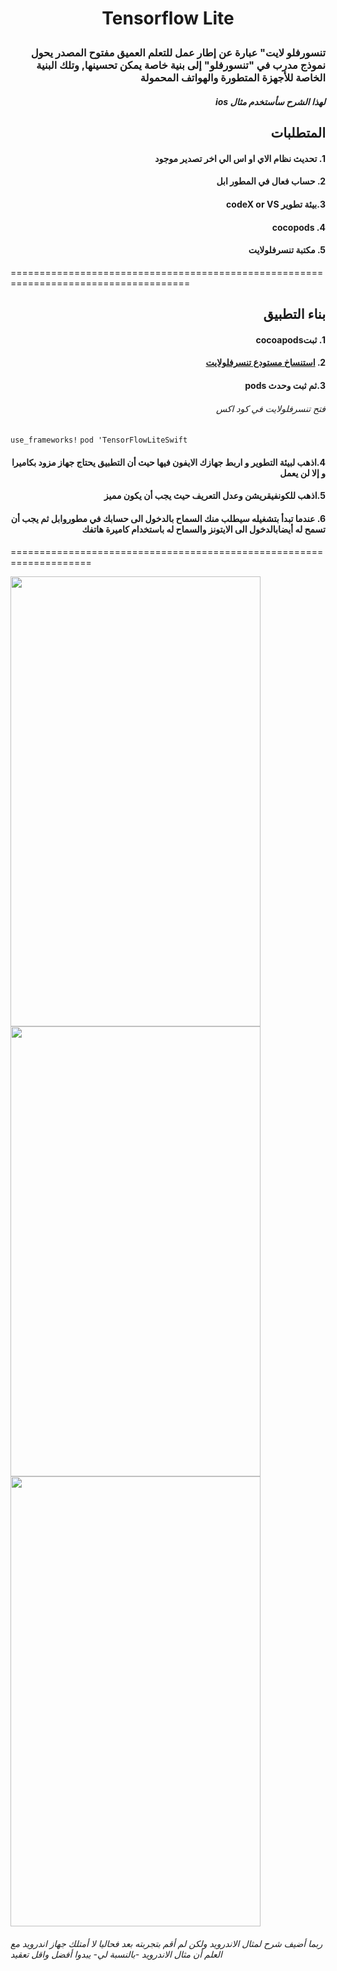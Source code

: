 # <p align="center">Tensorflow Lite</p>


### <div dir="rtl">تنسورفلو لايت" عبارة عن إطار عمل للتعلم العميق مفتوح المصدر يحول نموذج مدرب في "تنسورفلو" إلى بنية خاصة يمكن تحسينها, وتلك البنية الخاصة  للأجهزة المتطورة والهواتف المحمولة</div>



##### <div dir="rtl">لهذا الشرح سأستخدم مثال ios </div>

## <div dir="rtl">المتطلبات</div> 
#### <div dir="rtl">1.  تحديث نظام الاي او اس الي اخر تصدير موجود</div>
####  <div dir="rtl">2. حساب فعال في المطور ابل</div>
####  <div dir="rtl">3.بيئة تطوير codeX or VS </div>
####  <div dir="rtl">4. cocopods</div>
####  <div dir="rtl">5. مكتبة تنسرفلولايت</div>


=====================================================================================

## <div dir="rtl">بناء التطبيق</div> 
#### <div dir="rtl">1. ثبتcocoapods</div>
####  <div dir="rtl">2. [استنساخ مستودع تنسرفلولايت](https://github.com/tensorflow/examples/tree/master/lite/examples/object_detection/ios)</div>
####  <div dir="rtl">3.ثم ثبت وحدث pods </div>
###### <div dir="rtl"> فتح تنسرفلولايت في كود اكس </div>
```use_frameworks!```
```pod 'TensorFlowLiteSwift```
####  <div dir="rtl">4.اذهب لبيئة التطوير و اربط جهازك الايفون فيها حيث أن التطبيق يحتاج جهاز مزود بكاميرا و إلا لن يعمل</div>
####  <div dir="rtl">5.اذهب للكونفيقريشن وعدل التعريف حيث يجب أن يكون مميز</div>
####  <div dir="rtl">6. عندما تبدأ بتشغيله سيطلب منك السماح بالدخول الى حسابك في مطوروابل ثم يجب أن تسمح له أيضابالدخول الى الايتونز والسماح له باستخدام كاميرة هاتفك </div>

====================================================================


<img src="https://raw.githubusercontent.com/shaimadotcom/TensorFlow/master/screenshots/IMG_0378.jpg?token=AP3ATLGMRGT3KX5KZ7NRBJC7DW2WS" width="400" height="720">

<img src="https://raw.githubusercontent.com/shaimadotcom/TensorFlow/master/screenshots/IMG_0374.jpg?token=AP3ATLEHHQPAZBBLDOINAEK7DW4CC" width="400" height="720">

<img src="https://raw.githubusercontent.com/shaimadotcom/TensorFlow/master/screenshots/IMG_0375.jpg?token=AP3ATLED2FRAE5DMKXKMCNK7DW4FY" width="400" height="720">










 
###### ربما أضيف شرح لمثال الاندرويد ولكن لم أقم بتجربته بعد فحاليا لا أمتلك جهاز اندرويد  مع العلم أن مثال الاندرويد -بالنسبة لي- يبدوا أفضل واقل تعقيد 
 
